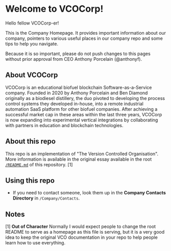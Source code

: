 # Welcome to VCOCorp!

Hello fellow VCOCorp-er!

This is the Company Homepage. It provides important information about our company, pointers to various useful places in our company repo and some tips to help you navigate.

Because it is so important, please do not push changes to this pages without prior approval from CEO Anthony Porcelain (@anthonyf).

## About VCOCorp

VCOCorp is an educational biofuel blockchain Software-as-a-Service company. Founded in 2020 by Anthony Porcelain and Ben Diamond originally as a biodiesel distillery, the duo pivoted to developing the process control systems they developed in-house, into a remote industrial automation SaaS platform for other biofuel companies. After achieving a successful market cap in these areas within the last three years, VCOCorp is now expanding into experimental vertical integrations by collaborating with partners in education and blockchain technologies.

## About this repo

This repo is an implementation of "The Version Controlled Organisation". More information is available in the original essay available in the root [`/README.md`](/README.md) of this repository. [1]

## Using this repo

* If you need to contact someone, look them up in the **Company Contacts Directory** in `/Company/Contacts`.

## Notes

[1] **Out of Character** Normally I would expect people to change the root README to serve as a homepage as this file is serving, but it is a very good idea to keep the original VCO documentation in your repo to help people learn how to use everything. 